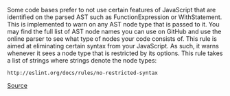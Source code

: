 Some code bases prefer to not use certain features of JavaScript that are identified on the parsed AST such as FunctionExpression or WithStatement. This is implemented to warn on any AST node type that is passed to it. You may find the full list of AST node names you can use on GitHub and use the online parser to see what type of nodes your code consists of.
This rule is aimed at eliminating certain syntax from your JavaScript. As such, it warns whenever it sees a node type that is restricted by its options.
This rule takes a list of strings where strings denote the node types:

```
http://eslint.org/docs/rules/no-restricted-syntax
```

[Source](http://eslint.org/docs/rules/no-restricted-syntax)
